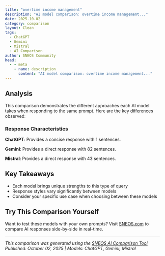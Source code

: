 ```yaml
---
title: "overtime income management"
description: "AI model comparison: overtime income management..."
date: 2025-10-02
category: comparison
layout: Clean
tags:
  - ChatGPT
  - Gemini
  - Mistral
  - AI Comparison
author: SNEOS Community
head:
  - - meta
    - name: description
      content: "AI model comparison: overtime income management..."
---
```


<ChatComparison
  title="overtime income management"
  prompt="overtime income management"
  :responses='{
    "ChatGPT": "Managing overtime income effectively is crucial for maintaining financial health and achieving your financial goals. Here are some strategies to help you manage your overtime income:\n\n### 1. **Budgeting for Overtime Income**\n   - **Separate Your Income**: Treat your base salary and your overtime income separately in your budget. This helps you see how much extra you can allocate to specific goals.\n   - **Essentials vs. Discretionary**: Prioritize essential expenses first and allocate overtime income towards savings, debt repayment, or discretionary spending.\n   - **Establish a Variable Budget**: Since overtime can vary, consider a variable budget where you allocate a percentage of your overtime income each month towards specific needs or goals.\n\n### 2. **Building an Emergency Fund**\n   - If you don’t have one already, consider using a portion of your overtime earnings to build or bolster your emergency fund. Aim for 3 to 6 months’ worth of living expenses as a financial cushion.\n\n### 3. **Paying Off Debt**\n   - Use your overtime income to pay down high-interest debt, such as credit cards or loans. This can save you money on interest in the long run.\n\n### 4. **Investing Wisely**\n   - Consider allocating some of your overtime income into retirement accounts (like a 401(k) or IRA) or other investment vehicles to take advantage of compound growth over time.\n\n### 5. **Setting Financial Goals**\n   - Define short-term and long-term financial goals (like saving for a vacation, home down payment, or retirement). Use your overtime money to fund these specific objectives.\n\n### 6. **Reviewing Tax Implications**\n   - Be aware that overtime income can push you into a higher tax bracket. Keep track of additional taxes that could be owed on your overtime earnings, and plan accordingly.\n\n### 7. **Lifestyle Considerations**\n   - Avoid lifestyle inflation; just because you have extra income doesn’t mean you should increase your regular expenses. Remain disciplined about spending to ensure long-term financial stability.\n\n### 8. **Utilizing Savings Accounts**\n   - If possible, transfer a portion of your overtime income into a high-yield savings account or a separate savings account dedicated to specific goals (e.g., travel, home purchase).\n\n### 9. **Regularly Reviewing and Adjusting Your Plan**\n   - Periodically review your financial situation and adjust your budget and goals as necessary. Life changes can affect income and expenses, so staying flexible is important.\n\n### 10. **Consider Professional Advice**\n   - If you&#39;re unsure how to manage your income effectively, consider consulting with a financial advisor for personalized advice tailored to your situation.\n\nBy consciously managing your overtime income, you can leverage it to bolster your financial position, reach your goals, and provide yourself with greater financial security.",
    "Gemini": "Overtime income can be a blessing and a curse. On the one hand, it\u0027s extra money! On the other, it can lead to burnout and, if not managed wisely, can quickly disappear. Here\u0027s a comprehensive guide to managing overtime income effectively:\n\n**I. Understanding Your Overtime Income**\n\n*   **Calculate Your Actual Rate:** Make sure you understand how your overtime is calculated (usually 1.5x your regular hourly rate). Knowing this helps you plan and prioritize overtime opportunities.\n*   **Tax Implications:** Overtime is taxable. Be prepared for a higher tax burden when you earn more. Adjust your W-4 form if you anticipate significant overtime throughout the year to avoid underpayment penalties.\n*   **Budgeting for Overtime:** Don\u0027t rely on overtime as part of your regular budget.  Treat it as bonus income. This helps avoid financial strain if overtime becomes less frequent.\n\n**II. Prioritizing Your Financial Goals**\n\nBefore you start spending, define your financial priorities. Common goals include:\n\n*   **Debt Reduction:** High-interest debt (credit cards, personal loans) should be a top priority. Overtime can accelerate payoff.\n*   **Emergency Fund:** Aim for 3-6 months of living expenses in a readily accessible, liquid account (like a savings account).\n*   **Retirement Savings:** Maximize contributions to 401(k), IRA, or other retirement accounts, especially if your employer offers matching.\n*   **Down Payment (House, Car):**  If you\u0027re saving for a major purchase, overtime can significantly boost your savings.\n*   **Investments:**  Consider investing in a diversified portfolio of stocks, bonds, or mutual funds after addressing debt and building an emergency fund.\n*   **Short-Term Goals:** Vacations, home improvements, education, etc.\n\n**III. Strategies for Managing Overtime Pay**\n\nHere\u0027s a breakdown of strategies to help you allocate your overtime pay effectively:\n\n*   **The \u0022Snowball\u0022 Method (Debt Focused):**  Apply extra payments to your smallest debt (regardless of interest rate) for psychological wins and motivation.  Once that\u0027s paid off, roll that payment amount into the next smallest debt, and so on.\n*   **The \u0022Avalanche\u0022 Method (Debt Focused):** Focus on paying down the debt with the highest interest rate first. This is mathematically the most efficient way to save money on interest.\n*   **The \u002250/30/20\u0022 Rule (Flexible):**  Allocate 50% to needs (housing, utilities, food, transportation), 30% to wants (entertainment, dining out, hobbies), and 20% to savings/debt repayment.  Overtime income can significantly boost the 20% category. Adjust the percentages based on your individual circumstances and priorities.\n*   **The \u0022Treat Yourself, Then Get Serious\u0022 Method (Balanced):** Allocate a small percentage of each overtime check (e.g., 10-20%) to a fun \u0022treat\u0022 for yourself (a nice dinner, a small purchase). Then, allocate the remaining funds to your high-priority financial goals.  This can help prevent burnout and make the process more sustainable.\n*   **The \u0022Dollar Cost Averaging\u0022 Method (Investment Focused):** If investing is a priority, contribute a fixed dollar amount each time you get overtime pay, regardless of market fluctuations. This helps smooth out your returns over time.\n*   **The \u0022Tax Savings\u0022 Method (Tax Aware):** If you are in a higher tax bracket, consider maxing out tax-advantaged accounts like 401(k) or IRA to reduce your taxable income.\n*   **Automate Savings \u0026 Investments:** Set up automatic transfers from your checking account to your savings, investment, and debt payment accounts. This ensures that you\u0027re consistently meeting your financial goals without having to actively manage every transaction.\n\n**IV. Creating a Plan (Example)**\n\nLet\u0027s say you regularly receive an extra $500 per month in overtime pay. Here\u0027s an example plan:\n\n1.  **Emergency Fund:**  If your emergency fund is not fully funded, allocate $250 towards it each month until it\u0027s complete.\n2.  **High-Interest Debt:** Allocate $150 to the credit card with the highest interest rate.\n3.  **Retirement Savings:** Allocate $50 to your 401(k) or IRA (especially if there\u0027s an employer match).\n4.  **\u0022Treat Yourself\u0022:** Allocate $50 to a fun expense.\n\n**V. Avoiding Common Pitfalls**\n\n*   **Lifestyle Creep:**  Don\u0027t let your spending increase proportionally to your overtime income. It\u0027s easy to get used to a higher standard of living, which can make it difficult to cut back if overtime decreases.\n*   **Ignoring the Emotional Toll:** Overtime can lead to stress, burnout, and relationship strain. Prioritize self-care and make sure you\u0027re getting enough rest and downtime.\n*   **Lack of Tracking:** Track your income and expenses to see where your money is going. Use a budgeting app, spreadsheet, or notebook to monitor your progress.\n*   **Neglecting Long-Term Goals:** Don\u0027t focus solely on immediate gratification. Prioritize long-term financial security by investing in retirement and other long-term goals.\n*   **Thinking Overtime is Guaranteed:** Don\u0027t assume that overtime will always be available. Have a contingency plan in case it decreases or disappears.\n*   **Not Reviewing Your Plan:** Regularly review your financial plan to ensure it\u0027s still aligned with your goals and adjust it as needed.\n\n**VI. Key Questions to Ask Yourself**\n\n*   What are my biggest financial anxieties? (Addressing these should be a priority.)\n*   What are my top 3 financial goals? (These will guide your allocation decisions.)\n*   What is my current debt situation? (Prioritize high-interest debt.)\n*   Do I have an emergency fund? (If not, build one!)\n*   Am I on track for retirement? (Adjust contributions accordingly.)\n*   How does this impact my tax burden? (adjust W-4 if necessary)\n\n**VII. Additional Tips**\n\n*   **Consult a Financial Advisor:** A financial advisor can help you create a personalized financial plan and provide guidance on investing, retirement planning, and debt management.\n*   **Read Personal Finance Books and Blogs:** Educate yourself about personal finance to make informed decisions about your money.\n*   **Use Budgeting Tools:** Utilize budgeting apps or spreadsheets to track your income and expenses, set financial goals, and monitor your progress.\n*   **Negotiate Your Rate:** In some cases, you may be able to negotiate a higher overtime rate. It never hurts to ask!\n\nBy carefully planning and managing your overtime income, you can accelerate your progress towards your financial goals and achieve financial security. Remember to balance your financial aspirations with your well-being and overall quality of life.\n",
    "Mistral": "Managing overtime income effectively is crucial for maintaining financial stability and maximizing the benefits of your extra work. Here are some steps to help you manage your overtime income:\n\n### 1. **Track Your Income**\n   - **Keep Records:** Maintain detailed records of your overtime hours and the corresponding pay.\n   - **Use Tools:** Utilize budgeting apps or spreadsheets to track your income and expenses.\n\n### 2. **Budgeting**\n   - **Separate Overtime Income:** Treat overtime income separately from your regular income. This can help you avoid overspending.\n   - **Allocate Funds:** Decide how you will allocate your overtime income. Common categories include savings, debt repayment, and discretionary spending.\n\n### 3. **Savings**\n   - **Emergency Fund:** Build or bolster your emergency fund. Aim for 3-6 months\u0027 worth of living expenses.\n   - **Long-Term Savings:** Contribute to retirement accounts, college savings, or other long-term financial goals.\n\n### 4. **Debt Repayment**\n   - **High-Interest Debt:** Prioritize paying off high-interest debt, such as credit cards or personal loans.\n   - **Accelerate Payments:** Use overtime income to make extra payments on your mortgage, car loan, or student loans.\n\n### 5. **Investments**\n   - **Diversify:** Consider investing in stocks, bonds, mutual funds, or real estate to grow your wealth.\n   - **Retirement Accounts:** Maximize contributions to tax-advantaged retirement accounts like 401(k)s or IRAs.\n\n### 6. **Tax Planning**\n   - **Understand Tax Implications:** Overtime income is typically taxed at a higher rate. Make sure you understand the tax implications and plan accordingly.\n   - **Adjust Withholdings:** If necessary, adjust your tax withholdings to avoid a large tax bill at the end of the year.\n\n### 7. **Discretionary Spending**\n   - **Treat Yourself:** Allocate a portion of your overtime income for discretionary spending, such as vacations, hobbies, or personal treats.\n   - **Balance:** Ensure that discretionary spending does not compromise your financial goals.\n\n### 8. **Financial Goals**\n   - **Set Goals:** Define clear financial goals, such as buying a house, starting a business, or saving for a major purchase.\n   - **Prioritize:** Prioritize your goals and allocate overtime income accordingly.\n\n### 9. **Professional Development**\n   - **Skill Enhancement:** Consider using overtime income to invest in professional development, such as courses, certifications, or advanced degrees.\n   - **Career Advancement:** Use the extra income to pursue opportunities that can advance your career.\n\n### 10. **Health and Well-being**\n   - **Self-Care:** Ensure that working overtime does not compromise your health and well-being. Use some of the extra income for self-care activities.\n   - **Work-Life Balance:** Maintain a healthy work-life balance to avoid burnout.\n\n### 11. **Financial Advice**\n   - **Consult a Professional:** Consider consulting a financial advisor to help you manage your overtime income effectively.\n   - **Stay Informed:** Stay informed about financial trends and best practices to make informed decisions.\n\n### 12. **Review and Adjust**\n   - **Regular Reviews:** Regularly review your financial situation and adjust your overtime income management strategy as needed.\n   - **Flexibility:** Be flexible and adaptable to changes in your income or financial goals.\n\nBy following these steps, you can effectively manage your overtime income to achieve financial stability and long-term financial success."
  }'
  published-date="12:27"
/>

## Analysis

This comparison demonstrates the different approaches each AI model takes when responding to the same prompt. Here are the key differences observed:

### Response Characteristics

**ChatGPT**: Provides a concise response with 1 sentences. 

**Gemini**: Provides a direct response with 82 sentences. 

**Mistral**: Provides a direct response with 43 sentences. 

## Key Takeaways

- Each model brings unique strengths to this type of query
- Response styles vary significantly between models
- Consider your specific use case when choosing between these models

## Try This Comparison Yourself

Want to test these models with your own prompts? Visit [SNEOS.com](https://sneos.com) to compare AI responses side-by-side in real-time.

---

*This comparison was generated using the [SNEOS AI Comparison Tool](https://sneos.com)*
*Published: October 02, 2025 | Models: ChatGPT, Gemini, Mistral*
